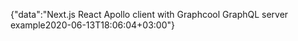 {"data":"Next.js React Apollo client with Graphcool GraphQL server example2020-06-13T18:06:04+03:00"}
